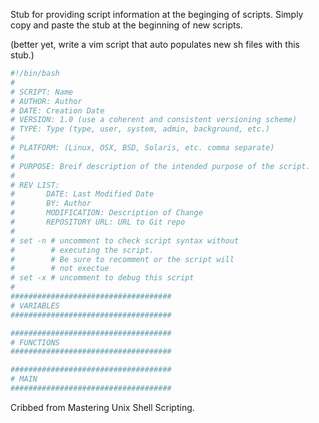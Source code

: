 Stub for providing script information at the beginging of scripts. Simply copy and paste the stub at the beginning of new scripts.

(better yet, write a vim script that auto populates new sh files with this stub.)

```sh
#!/bin/bash
#
# SCRIPT: Name
# AUTHOR: Author
# DATE: Creation Date
# VERSION: 1.0 (use a coherent and consistent versioning scheme)
# TYPE: Type (type, user, system, admin, background, etc.)
#
# PLATFORM: (Linux, OSX, BSD, Solaris, etc. comma separate)
#
# PURPOSE: Breif description of the intended purpose of the script.
#
# REV LIST:
#       DATE: Last Modified Date
#       BY: Author
#       MODIFICATION: Description of Change
#       REPOSITORY URL: URL to Git repo
#
# set -n # uncomment to check script syntax without
#        # executing the script.
#        # Be sure to recomment or the script will
#        # not exectue
# set -x # uncomment to debug this script
#
####################################
# VARIABLES
####################################

####################################
# FUNCTIONS
####################################

####################################
# MAIN
####################################
```

Cribbed from Mastering Unix Shell Scripting.